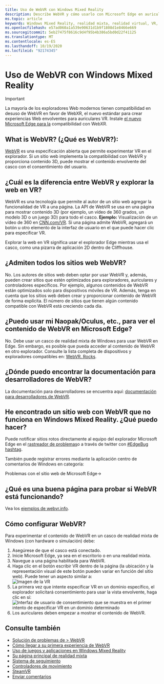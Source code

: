 ```yaml
---
title: Uso de WebVR con Windows Mixed Reality
description: Describe WebVR y cómo usarlo con Microsoft Edge en auriculares Windows Mixed Reality.
ms.topic: article
keywords: Windows Mixed Reality, realidad mixta, realidad virtual, VR, MR, WebVR, Edge, Microsoft Edge, exploración Web
ms.openlocfilehash: e57ad060a1a539e90631d1b9f1808d1e8466e669
ms.sourcegitcommit: 5eb27475f8616c9d4f95b4b386a5bd0d22f41125
ms.translationtype: MT
ms.contentlocale: es-ES
ms.lasthandoff: 10/19/2020
ms.locfileid: "92174345"
---
```

# <a name="using-webvr-with-windows-mixed-reality"></a>Uso de WebVR con Windows Mixed Reality

>[!IMPORTANT] 
>La mayoría de los exploradores Web modernos tienen compatibilidad en desuso de WebVR en favor de WebXR, el nuevo estándar para crear experiencias Web envolventes para auriculares VR. Instale [el nuevo Microsoft Edge para la](using-microsoft-edge.md) compatibilidad con WebXR.

## <a name="what-is-webvr"></a>What is WebVR? (¿Qué es WebVR?):

[WebVR](https://webvr.info) es una especificación abierta que permite experimentar VR en el explorador. Si un sitio web implementa la compatibilidad con WebVR y proporciona contenido 3D, puede mostrar el contenido envolvente del casco con el consentimiento del usuario.

## <a name="what-is-the-difference-between-webvr-and-browsing-the-web-in-vr"></a>¿Cuál es la diferencia entre WebVR y explorar la web en VR?

WebVR es una tecnología que permite al autor de un sitio web agregar la funcionalidad de VR a una página. La API de WebVR se usa en una página para mostrar contenido 3D (por ejemplo, un vídeo de 360 grados, un modelo 3D o un juego 3D) para todo el casco. **Ejemplo:** Visualización de un vídeo de 360 en [CNN.com/VR](http://cnn.com/vr). Si una página admite WebVR, agregará un botón u otro elemento de la interfaz de usuario en el que puede hacer clic para especificar VR.

Explorar la web en VR significa usar el explorador Edge mientras usa el casco, como una pizarra de aplicación 2D dentro de Cliffhouse.

## <a name="do-all-websites-support-webvr"></a>¿Admiten todos los sitios web WebVR?

No. Los autores de sitios web deben optar por usar WebVR y, además, pueden crear sitios que estén optimizados para exploradores, auriculares y controladores específicos. Por ejemplo, algunos contenidos de WebVR están optimizados solo para dispositivos móviles de VR. Además, tenga en cuenta que los sitios web deben crear y proporcionar contenido de WebVR de forma explícita. El número de sitios que tienen algún contenido compatible con WebVR está creciendo cada día.

## <a name="can-i-use-my-viveoculus-etc-to-view-webvr-content-in-microsoft-edge"></a>¿Puedo usar mi Naopak/Oculus, etc., para ver el contenido de WebVR en Microsoft Edge?

No. Debe usar un casco de realidad mixta de Windows para usar WebVR en Edge. Sin embargo, es posible que pueda acceder al contenido de WebVR en otro explorador. Consulte la lista completa de dispositivos y exploradores compatibles en: [WebVR. Rocks](http://webvr.rocks/).

## <a name="where-can-i-find-the-webvr-developer-documentation"></a>¿Dónde puedo encontrar la documentación para desarrolladores de WebVR?

La documentación para desarrolladores se encuentra aquí: [documentación para desarrolladores de WebVR](https://docs.microsoft.com/microsoft-edge/webvr/).

## <a name="ive-found-a-website-with-webvr-that-doesnt-work-in-windows-mixed-reality-what-do-i-do"></a>He encontrado un sitio web con WebVR que no funciona en Windows Mixed Reality. ¿Qué puedo hacer?

Puede notificar sitios rotos directamente al equipo del explorador Microsoft Edge en el [rastreador de problemas](https://developer.microsoft.com/en-us/microsoft-edge/platform/issues/)o a través de twitter con [#EdgeBug hashtag](https://blogs.windows.com/msedgedev/2016/08/11/edgebug-twitter/).

También puede registrar errores mediante la aplicación centro de comentarios de Windows en categoría:

Problemas con el sitio web de Microsoft Edge->

## <a name="what-is-a-good-page-to-test-if-webvr-is-working"></a>¿Qué es una buena página para probar si WebVR está funcionando?

Vea los [ejemplos de webvr.info](http://webvr.info/samples/XX-vr-controllers.html).

## <a name="how-do-i-set-up-webvr"></a>Cómo configurar WebVR?

Para experimentar el contenido de WebVR en un casco de realidad mixta de Windows (con hardware o simulación) debe:
1. Asegúrese de que el casco está conectado.
2. Inicie Microsoft Edge, ya sea en el escritorio o en una realidad mixta.
3. Navegue a una página habilitada para WebVR.
4. Haga clic en el botón escribir VR dentro de la página (la ubicación y la representación visual de este botón pueden variar en función del sitio web). Puede tener un aspecto similar a: \
   ![Imagen de la VR](images/75px-enter-vr.png)
5. La primera vez que intente especificar VR en un dominio específico, el explorador solicitará consentimiento para usar la vista envolvente, haga clic en sí: ![Interfaz de usuario de consentimiento que se muestra en el primer intento de especificar VR en un dominio determinado](images/1053px-Webvr-consent-ui.png)
6. Los auriculares deben empezar a mostrar el contenido de WebVR.


## <a name="see-also"></a>Consulte también

* [Solución de problemas de > WebVR](webvr-questions.md)
* [Cómo llegar a su primera experiencia de WebVR](using-games-and-apps-in-windows-mixed-reality.md#how-to-get-into-your-first-webvr-experience)
* [Uso de juegos y aplicaciones en Windows Mixed Reality](using-games-and-apps-in-windows-mixed-reality.md)
* [Su página principal de realidad mixta](your-mixed-reality-home.md)
* [Sistema de seguimiento](tracking-system.md)
* [Controladores de movimiento](controllers-in-wmr.md)
* [SteamVR](using-steamvr-with-windows-mixed-reality.md)
* [Enviar comentarios](filing-feedback.md)
